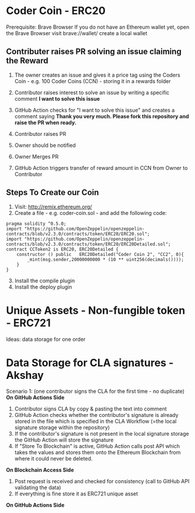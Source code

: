 # Coder Coin - ERC20

Prerequisite: Brave Browser
If you do not have an Ethereum wallet yet, open the Brave Browser visit brave://wallet/ create a local wallet

## Contributer raises PR solving an issue claiming the Reward
1. The owner creates an issue and gives it a price tag using the Coders Coin - e.g. 100 Coder Coins (CCN) - storing it in a rewards folder
2. Contributor raises interest to solve an issue by writing a specific comment **I want to solve this issue**
3. GitHub Action checks for "I want to solve this issue" and creates a comment saying **Thank you very much. Please fork this repository and raise the PR when ready.**
4. Contributor raises PR
5. Owner should be notified
6. Owner Merges PR 

7. GitHub Action triggers transfer of reward amount in CCN from Owner to Contributor




## Steps To Create our Coin

1. Visit: http://remix.ethereum.org/
2. Create a file - e.g. coder-coin.sol - and add the following code:

```
pragma solidity ^0.5.0;
import "https://github.com/OpenZeppelin/openzeppelin-contracts/blob/v2.3.0/contracts/token/ERC20/ERC20.sol";
import "https://github.com/OpenZeppelin/openzeppelin-contracts/blob/v2.3.0/contracts/token/ERC20/ERC20Detailed.sol";
contract CCToken2 is ERC20, ERC20Detailed {
    constructor () public   ERC20Detailed("Coder Coin 2", "CC2", 0){
        _mint(msg.sender,20000000000 * (10 ** uint256(decimals())));
    }
}
```

3. Install the compile plugin
4. Install the deploy plugin



# Unique Assets - Non-fungible token - ERC721

Ideas: data storage for one order



# Data Storage for CLA signatures - Akshay

Scenario 1: (one contributor signs the CLA for the first time - no duplicate)
**On GitHub Actions Side**
1. Contributor signs CLA by copy & pasting the text into comment 
2. GitHub Action checks whether the contributor's signature is already stored in the file which is specified in the CLA Workflow (=the local signature storage within the repository)
3. If the contributor's signature is not present in the local signature storage the GitHub Action will store the signature
4. If "Store To Blockchain" is active, GitHub Action calls post API which takes the values and stores them onto the Ethereum Blockchain from where it could never be deleted. 

**On Blockchain Access Side**
1. Post request is received and checked for consistency (call to GitHub API validating the data)
2. If everything is fine store it as ERC721 unique asset






**On GitHub Actions Side**
